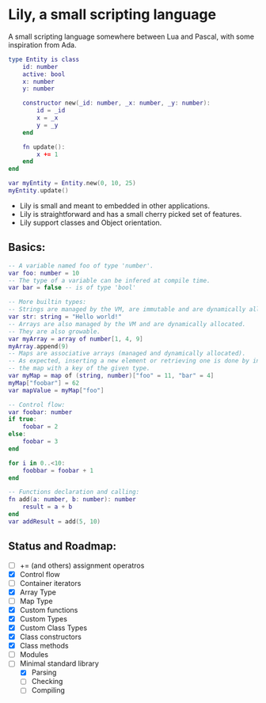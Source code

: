 # Lily, a small scripting language

A small scripting language somewhere between Lua and Pascal, with some inspiration from Ada.

```lua
type Entity is class
    id: number
    active: bool
    x: number
    y: number

    constructor new(_id: number, _x: number, _y: number):
        id = _id
        x = _x
        y = _y
    end

    fn update():
        x += 1
    end
end

var myEntity = Entity.new(0, 10, 25)
myEntity.update()
```

* Lily is small and meant to embedded in other applications.
* Lily is straightforward and has a small cherry picked set of features.
* Lily support classes and Object orientation. 

## Basics:
```lua
-- A variable named foo of type 'number'.
var foo: number = 10
-- The type of a variable can be infered at compile time.
var bar = false -- is of type 'bool'

-- More builtin types:
-- Strings are managed by the VM, are immutable and are dynamically allocated.
var str: string = "Hello world!"
-- Arrays are also managed by the VM and are dynamically allocated.
-- They are also growable.
var myArray = array of number[1, 4, 9]
myArray.append(9)
-- Maps are associative arrays (managed and dynamically allocated).
-- As expected, inserting a new element or retrieving one is done by indexing into
-- the map with a key of the given type.
var myMap = map of (string, number)["foo" = 11, "bar" = 4]
myMap["foobar"] = 62
var mapValue = myMap["foo"]

-- Control flow:
var foobar: number
if true:
    foobar = 2
else:
    foobar = 3
end

for i in 0..<10:
    foobbar = foobar + 1
end

-- Functions declaration and calling:
fn add(a: number, b: number): number
    result = a + b
end
var addResult = add(5, 10)
```

## Status and Roadmap:
- [ ] += (and others) assignment operatros
- [x] Control flow
- [ ] Container iterators
- [x] Array Type
- [ ] Map Type
- [x] Custom functions
- [x] Custom Types
- [x] Custom Class Types
- [x] Class constructors
- [x] Class methods
- [ ] Modules
- [ ] Minimal standard library
    - [x] Parsing
    - [ ] Checking
    - [ ] Compiling
